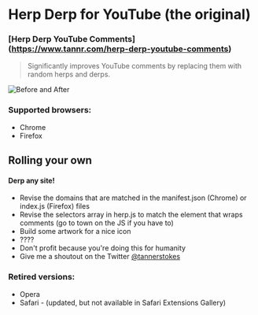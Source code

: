 # Herp Derp for YouTube (the original)

### [Herp Derp YouTube Comments] (https://www.tannr.com/herp-derp-youtube-comments)

> Significantly improves YouTube comments by replacing them with random herps and derps.

![Before and After](https://www.tannr.com/wp-content/uploads/2012/01/Preview.png "Before and After")

### Supported browsers:

* Chrome
* Firefox

## Rolling your own
#### Derp any site!

* Revise the domains that are matched in the manifest.json (Chrome) or index.js (Firefox) files
* Revise the selectors array in herp.js to match the element that wraps comments (go to town on the JS if you have to)
* Build some artwork for a nice icon
* ????
* Don't profit because you're doing this for humanity
* Give me a shoutout on the Twitter [@tannerstokes](@tannerstokes)

### Retired versions:

* Opera
* Safari - (updated, but not available in Safari Extensions Gallery)